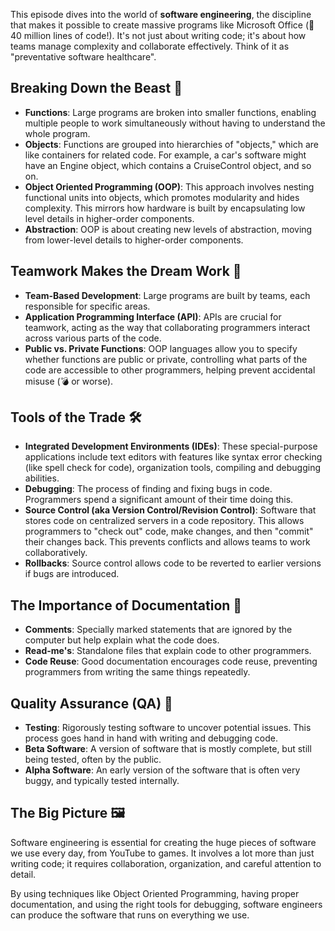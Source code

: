 This episode dives into the world of **software engineering**, the discipline that makes it possible to create massive programs like Microsoft Office (🤯 40 million lines of code!). It's not just about writing code; it's about how teams manage complexity and collaborate effectively. Think of it as "preventative software healthcare".

## Breaking Down the Beast 🧩

- **Functions**: Large programs are broken into smaller functions, enabling multiple people to work simultaneously without having to understand the whole program.
- **Objects**: Functions are grouped into hierarchies of "objects," which are like containers for related code. For example, a car's software might have an Engine object, which contains a CruiseControl object, and so on.
- **Object Oriented Programming (OOP)**: This approach involves nesting functional units into objects, which promotes modularity and hides complexity. This mirrors how hardware is built by encapsulating low level details in higher-order components.
- **Abstraction**: OOP is about creating new levels of abstraction, moving from lower-level details to higher-order components.

## Teamwork Makes the Dream Work 🤝

- **Team-Based Development**: Large programs are built by teams, each responsible for specific areas.
- **Application Programming Interface (API)**: APIs are crucial for teamwork, acting as the way that collaborating programmers interact across various parts of the code.
- **Public vs. Private Functions**: OOP languages allow you to specify whether functions are public or private, controlling what parts of the code are accessible to other programmers, helping prevent accidental misuse (💣 or worse).

## Tools of the Trade 🛠️

- **Integrated Development Environments (IDEs)**: These special-purpose applications include text editors with features like syntax error checking (like spell check for code), organization tools, compiling and debugging abilities.
- **Debugging**: The process of finding and fixing bugs in code. Programmers spend a significant amount of their time doing this.
- **Source Control (aka Version Control/Revision Control)**: Software that stores code on centralized servers in a code repository. This allows programmers to "check out" code, make changes, and then "commit" their changes back. This prevents conflicts and allows teams to work collaboratively.
- **Rollbacks**: Source control allows code to be reverted to earlier versions if bugs are introduced.

## The Importance of Documentation 📝

- **Comments**: Specially marked statements that are ignored by the computer but help explain what the code does.
- **Read-me's**: Standalone files that explain code to other programmers.
- **Code Reuse**: Good documentation encourages code reuse, preventing programmers from writing the same things repeatedly.

## Quality Assurance (QA) 🧪

- **Testing**: Rigorously testing software to uncover potential issues. This process goes hand in hand with writing and debugging code.
- **Beta Software**: A version of software that is mostly complete, but still being tested, often by the public.
- **Alpha Software**: An early version of the software that is often very buggy, and typically tested internally.

## The Big Picture 🖼️

Software engineering is essential for creating the huge pieces of software we use every day, from YouTube to games. It involves a lot more than just writing code; it requires collaboration, organization, and careful attention to detail.

By using techniques like Object Oriented Programming, having proper documentation, and using the right tools for debugging, software engineers can produce the software that runs on everything we use.